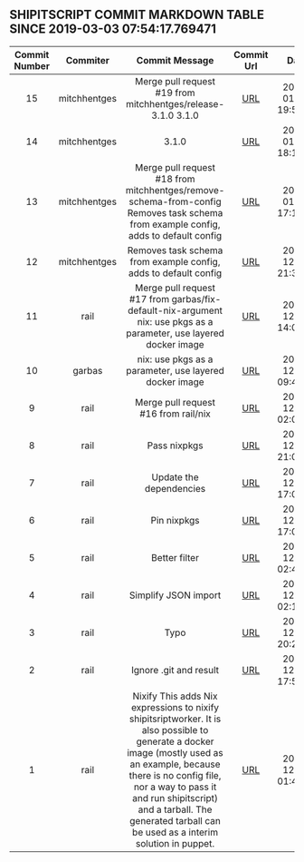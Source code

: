 ## SHIPITSCRIPT COMMIT MARKDOWN TABLE SINCE 2019-03-03 07:54:17.769471

| Commit Number | Commiter | Commit Message | Commit Url | Date | 
|:---:|:----:|:----------------------------------:|:------:|:----:| 
|15|mitchhentges|Merge pull request #19 from mitchhentges/release-3.1.0 3.1.0|[URL](https://github.com/mozilla-releng/shipitscript/commit/b7762c589dde16808d83296009f017010264839f)|2019-01-03 19:56:09
|14|mitchhentges|3.1.0|[URL](https://github.com/mozilla-releng/shipitscript/commit/e1019db21833ca4356101436c6cf4d50d37ac81f)|2019-01-02 18:11:03
|13|mitchhentges|Merge pull request #18 from mitchhentges/remove-schema-from-config Removes task schema from example config, adds to default config|[URL](https://github.com/mozilla-releng/shipitscript/commit/af894d0590b12b0b5b76f7e2285eeeef69c5ef30)|2019-01-02 17:11:44
|12|mitchhentges|Removes task schema from example config, adds to default config|[URL](https://github.com/mozilla-releng/shipitscript/commit/456ce8f3797c22f4a449baa4db76c11b7cd86fa7)|2018-12-24 21:37:25
|11|rail|Merge pull request #17 from garbas/fix-default-nix-argument nix: use pkgs as a parameter, use layered docker image|[URL](https://github.com/mozilla-releng/shipitscript/commit/7c5698e73369eaaadeb03e17ab763e3635d7f47f)|2018-12-11 14:08:55
|10|garbas|nix: use pkgs as a parameter, use layered docker image|[URL](https://github.com/mozilla-releng/shipitscript/commit/121f4dadb55daf3a19eaebbba364d5dbb89e1df1)|2018-12-11 09:49:02
|9|rail|Merge pull request #16 from rail/nix|[URL](https://github.com/mozilla-releng/shipitscript/commit/348311c6289c13257415a07ac8924798f0fa1826)|2018-12-11 02:05:15
|8|rail|Pass nixpkgs|[URL](https://github.com/mozilla-releng/shipitscript/commit/1dce963106879a83e98bb3e2c8c320b5853a78fe)|2018-12-10 21:07:26
|7|rail|Update the dependencies|[URL](https://github.com/mozilla-releng/shipitscript/commit/baca137b1ff147a6ddf5beea7bb51b0e3e2a7014)|2018-12-10 17:08:29
|6|rail|Pin nixpkgs|[URL](https://github.com/mozilla-releng/shipitscript/commit/5e1daeafcd2004b5cba3198b8aa4bb491d120d0f)|2018-12-10 17:01:08
|5|rail|Better filter|[URL](https://github.com/mozilla-releng/shipitscript/commit/7305f4b26ad9a4df0aeea7e0321123f4d84f6b6b)|2018-12-09 02:47:55
|4|rail|Simplify JSON import|[URL](https://github.com/mozilla-releng/shipitscript/commit/4acf102b8209532bc186565e10a669918ffea721)|2018-12-09 02:15:07
|3|rail|Typo|[URL](https://github.com/mozilla-releng/shipitscript/commit/31c29b3bdc28da402535e6f8342c4240a2b01883)|2018-12-07 20:21:23
|2|rail|Ignore .git and result|[URL](https://github.com/mozilla-releng/shipitscript/commit/f8388161103564c20d3d12898865fc490044bab6)|2018-12-07 17:56:53
|1|rail|Nixify This adds Nix expressions to nixify shipitsriptworker. It is also possible to generate a docker image (mostly used as an example, because there is no config file, nor a way to pass it and run shipitscript) and a tarball. The generated tarball can be used as a interim solution in puppet.|[URL](https://github.com/mozilla-releng/shipitscript/commit/9427312cde0ffeac9314bac0ab679ff559ce2465)|2018-12-06 01:47:51


